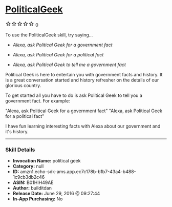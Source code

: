# [PoliticalGeek](http://alexa.amazon.com/#skills/amzn1.echo-sdk-ams.app.ec7c178b-b1b7-43a4-b488-1c9cb3db2c46)
![0 stars](../../images/ic_star_border_black_18dp_1x.png)![0 stars](../../images/ic_star_border_black_18dp_1x.png)![0 stars](../../images/ic_star_border_black_18dp_1x.png)![0 stars](../../images/ic_star_border_black_18dp_1x.png)![0 stars](../../images/ic_star_border_black_18dp_1x.png) 0

To use the PoliticalGeek skill, try saying...

* *Alexa, ask Political Geek for a government fact*

* *Alexa, ask Political Geek for a political fact*

* *Alexa, ask Political Geek to tell me a government fact*

Political Geek is here to entertain you with government facts and history. It is a great conversation started and history refresher on the details of our glorious country.

To get started all you have to do is ask Political Geek to tell you a government fact. For example:

"Alexa, ask Political Geek for a government fact"
"Alexa, ask Political Geek for a political fact"

I have fun learning interesting facts with Alexa about our government and it's history.

***

### Skill Details

* **Invocation Name:** political geek
* **Category:** null
* **ID:** amzn1.echo-sdk-ams.app.ec7c178b-b1b7-43a4-b488-1c9cb3db2c46
* **ASIN:** B01HIH49AE
* **Author:** builditdan
* **Release Date:** June 29, 2016 @ 09:27:44
* **In-App Purchasing:** No
